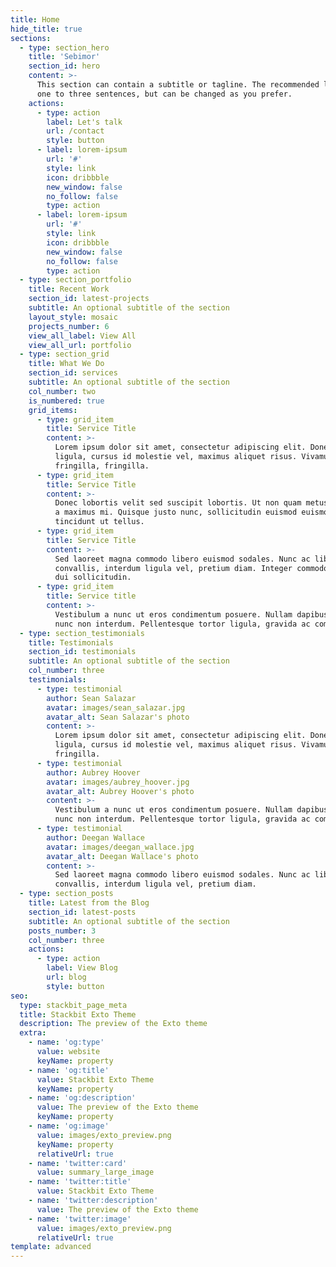 ```yaml
---
title: Home
hide_title: true
sections:
  - type: section_hero
    title: 'Sebimor'
    section_id: hero
    content: >-
      This section can contain a subtitle or tagline. The recommended length is
      one to three sentences, but can be changed as you prefer.
    actions:
      - type: action
        label: Let's talk
        url: /contact
        style: button
      - label: lorem-ipsum
        url: '#'
        style: link
        icon: dribbble
        new_window: false
        no_follow: false
        type: action
      - label: lorem-ipsum
        url: '#'
        style: link
        icon: dribbble
        new_window: false
        no_follow: false
        type: action
  - type: section_portfolio
    title: Recent Work
    section_id: latest-projects
    subtitle: An optional subtitle of the section
    layout_style: mosaic
    projects_number: 6
    view_all_label: View All
    view_all_url: portfolio
  - type: section_grid
    title: What We Do
    section_id: services
    subtitle: An optional subtitle of the section
    col_number: two
    is_numbered: true
    grid_items:
      - type: grid_item
        title: Service Title
        content: >-
          Lorem ipsum dolor sit amet, consectetur adipiscing elit. Donec nisl
          ligula, cursus id molestie vel, maximus aliquet risus. Vivamus in nibh
          fringilla, fringilla.
      - type: grid_item
        title: Service Title
        content: >-
          Donec lobortis velit sed suscipit lobortis. Ut non quam metus. Nullam
          a maximus mi. Quisque justo nunc, sollicitudin euismod euismod at,
          tincidunt ut tellus.
      - type: grid_item
        title: Service Title
        content: >-
          Sed laoreet magna commodo libero euismod sodales. Nunc ac libero
          convallis, interdum ligula vel, pretium diam. Integer commodo sem at
          dui sollicitudin.
      - type: grid_item
        title: Service title
        content: >-
          Vestibulum a nunc ut eros condimentum posuere. Nullam dapibus quis
          nunc non interdum. Pellentesque tortor ligula, gravida ac commodo eu.
  - type: section_testimonials
    title: Testimonials
    section_id: testimonials
    subtitle: An optional subtitle of the section
    col_number: three
    testimonials:
      - type: testimonial
        author: Sean Salazar
        avatar: images/sean_salazar.jpg
        avatar_alt: Sean Salazar's photo
        content: >-
          Lorem ipsum dolor sit amet, consectetur adipiscing elit. Donec nisl
          ligula, cursus id molestie vel, maximus aliquet risus. Vivamus in nibh
          fringilla.
      - type: testimonial
        author: Aubrey Hoover
        avatar: images/aubrey_hoover.jpg
        avatar_alt: Aubrey Hoover's photo
        content: >-
          Vestibulum a nunc ut eros condimentum posuere. Nullam dapibus quis
          nunc non interdum. Pellentesque tortor ligula, gravida ac commodo eu.
      - type: testimonial
        author: Deegan Wallace
        avatar: images/deegan_wallace.jpg
        avatar_alt: Deegan Wallace's photo
        content: >-
          Sed laoreet magna commodo libero euismod sodales. Nunc ac libero
          convallis, interdum ligula vel, pretium diam.
  - type: section_posts
    title: Latest from the Blog
    section_id: latest-posts
    subtitle: An optional subtitle of the section
    posts_number: 3
    col_number: three
    actions:
      - type: action
        label: View Blog
        url: blog
        style: button
seo:
  type: stackbit_page_meta
  title: Stackbit Exto Theme
  description: The preview of the Exto theme
  extra:
    - name: 'og:type'
      value: website
      keyName: property
    - name: 'og:title'
      value: Stackbit Exto Theme
      keyName: property
    - name: 'og:description'
      value: The preview of the Exto theme
      keyName: property
    - name: 'og:image'
      value: images/exto_preview.png
      keyName: property
      relativeUrl: true
    - name: 'twitter:card'
      value: summary_large_image
    - name: 'twitter:title'
      value: Stackbit Exto Theme
    - name: 'twitter:description'
      value: The preview of the Exto theme
    - name: 'twitter:image'
      value: images/exto_preview.png
      relativeUrl: true
template: advanced
---
```

